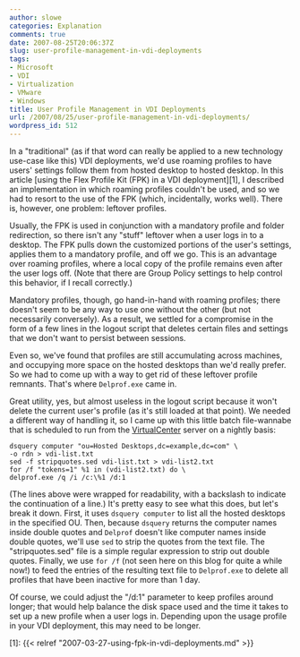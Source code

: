 ```yaml
---
author: slowe
categories: Explanation
comments: true
date: 2007-08-25T20:06:37Z
slug: user-profile-management-in-vdi-deployments
tags:
- Microsoft
- VDI
- Virtualization
- VMware
- Windows
title: User Profile Management in VDI Deployments
url: /2007/08/25/user-profile-management-in-vdi-deployments/
wordpress_id: 512
---
```


In a "traditional" (as if that word can really be applied to a new technology use-case like this) VDI deployments, we'd use roaming profiles to have users' settings follow them from hosted desktop to hosted desktop. In this article [using the Flex Profile Kit (FPK) in a VDI deployment][1], I described an implementation in which roaming profiles couldn't be used, and so we had to resort to the use of the FPK (which, incidentally, works well). There is, however, one problem: leftover profiles.

Usually, the FPK is used in conjunction with a mandatory profile and folder redirection, so there isn't any "stuff" leftover when a user logs in to a desktop. The FPK pulls down the customized portions of the user's settings, applies them to a mandatory profile, and off we go. This is an advantage over roaming profiles, where a local copy of the profile remains even after the user logs off. (Note that there are Group Policy settings to help control this behavior, if I recall correctly.)

Mandatory profiles, though, go hand-in-hand with roaming profiles; there doesn't seem to be any way to use one without the other (but not necessarily conversely). As a result, we settled for a compromise in the form of a few lines in the logout script that deletes certain files and settings that we don't want to persist between sessions.

Even so, we've found that profiles are still accumulating across machines, and occupying more space on the hosted desktops than we'd really prefer. So we had to come up with a way to get rid of these leftover profile remnants. That's where `Delprof.exe` came in.

Great utility, yes, but almost useless in the logout script because it won't delete the current user's profile (as it's still loaded at that point). We needed a different way of handling it, so I came up with this little batch file-wannabe that is scheduled to run from the [VirtualCenter](http://www.vmware.com/products/vi/vc/) server on a nightly basis:
    
    dsquery computer "ou=Hosted Desktops,dc=example,dc=com" \
    -o rdn > vdi-list.txt
    sed -f stripquotes.sed vdi-list.txt > vdi-list2.txt
    for /f "tokens=1" %1 in (vdi-list2.txt) do \
    delprof.exe /q /i /c:\%1 /d:1

(The lines above were wrapped for readability, with a backslash to indicate the continuation of a line.) It's pretty easy to see what this does, but let's break it down. First, it uses `dsquery computer` to list all the hosted desktops in the specified OU. Then, because `dsquery` returns the computer names inside double quotes and `Delprof` doesn't like computer names inside double quotes, we'll use `sed` to strip the quotes from the text file. The "stripquotes.sed" file is a simple regular expression to strip out double quotes. Finally, we use `for /f` (not seen here on this blog for quite a while now!) to feed the entries of the resulting text file to `Delprof.exe` to delete all profiles that have been inactive for more than 1 day.

Of course, we could adjust the "/d:1" parameter to keep profiles around longer; that would help balance the disk space used and the time it takes to set up a new profile when a user logs in. Depending upon the usage profile in your VDI deployment, this may need to be longer.

[1]: {{< relref "2007-03-27-using-fpk-in-vdi-deployments.md" >}}

